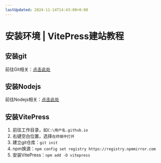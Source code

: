 ```yaml
---
lastUpdated: 2024-11-14T14:43:00+8:00
---
```


# 安装环境 | VitePress建站教程

## 安装git

前往Git相关：[点击此处](/git/安装Git)

## 安装Nodejs

前往Nodejs相关：[点击此处](/Nodejs/安装Nodejs)

## 安装VitePress

1. 前往工作目录，如```C:\用户名.github.io```
2. 右键空白位置，选择```在终端中打开```
3. 建立git仓库：```git init```
4. npm换源：```npm config set registry https://registry.npmmirror.com```
5. 安装VitePress：```npm add -D vitepress```